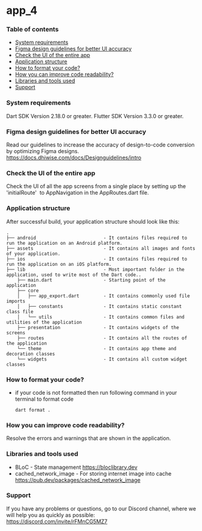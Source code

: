 
# app_4
### Table of contents
- [System requirements](#system-requirements)
- [Figma design guidelines for better UI accuracy](#figma-design-guideline-for-better-accuracy)
- [Check the UI of the entire app](#app-navigations)
- [Application structure](#project-structure)
- [How to format your code?](#how-you-can-do-code-formatting)
- [How you can improve code readability?](#how-you-can-improve-the-readability-of-code)
- [Libraries and tools used](#libraries-and-tools-used)
- [Support](#support)

### System requirements

Dart SDK Version 2.18.0 or greater.
Flutter SDK Version 3.3.0 or greater.

### Figma design guidelines for better UI accuracy

Read our guidelines to increase the accuracy of design-to-code conversion by optimizing Figma designs.
https://docs.dhiwise.com/docs/Designguidelines/intro

### Check the UI of the entire app

Check the UI of all the app screens from a single place by setting up the 'initialRoute'  to AppNavigation in the AppRoutes.dart file.

### Application structure

After successful build, your application structure should look like this:

```
.
├── android                         - It contains files required to run the application on an Android platform.
├── assets                          - It contains all images and fonts of your application.
├── ios                             - It contains files required to run the application on an iOS platform.
├── lib                             - Most important folder in the application, used to write most of the Dart code..
    ├── main.dart                   - Starting point of the application
    ├── core
    │   ├── app_export.dart         - It contains commonly used file imports
    │   ├── constants               - It contains static constant class file
    │   └── utils                   - It contains common files and utilities of the application
    ├── presentation                - It contains widgets of the screens 
    ├── routes                      - It contains all the routes of the application
    └── theme                       - It contains app theme and decoration classes
    └── widgets                     - It contains all custom widget classes
```

### How to format your code?

- if your code is not formatted then run following command in your terminal to format code
  ```
  dart format .
  ```

### How you can improve code readability?

Resolve the errors and warnings that are shown in the application.

### Libraries and tools used

- BLoC - State management
  https://bloclibrary.dev
- cached_network_image - For storing internet image into cache
  https://pub.dev/packages/cached_network_image

### Support

If you have any problems or questions, go to our Discord channel, where we will help you as quickly as possible: https://discord.com/invite/rFMnCG5MZ7
